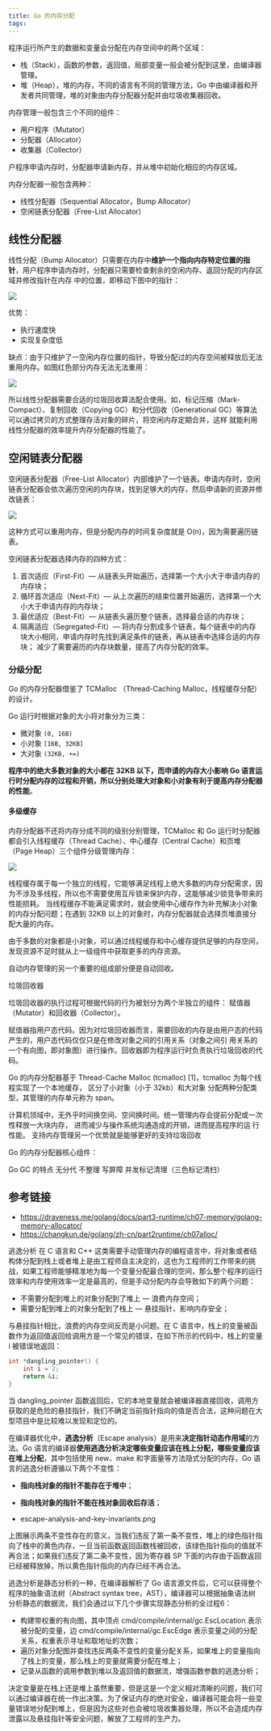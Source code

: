 ```yaml
---
title: Go 的内存分配
tags:
---
```


程序运行所产生的数据和变量会分配在内存空间中的两个区域：

- 栈（Stack），函数的参数，返回值，局部变量一般会被分配到这里，由编译器管理。
- 堆（Heap），堆的内存，不同的语言有不同的管理方法，Go 中由编译器和开发者共同管理，堆的对象由内存分配器分配并由垃圾收集器回收。

内存管理一般包含三个不同的组件：

- 用户程序（Mutator）
- 分配器（Allocator）
- 收集器（Collector）

户程序申请内存时，分配器申请新内存，并从堆中初始化相应的内存区域。

内存分配器一般包含两种：

- 线性分配器（Sequential Allocator，Bump Allocator）
- 空闲链表分配器（Free-List Allocator）

## 线性分配器

线性分配（Bump Allocator）只需要在内存中**维护一个指向内存特定位置的指针**，用户程序申请内存时，分配器只需要检查剩余的空闲内存、返回分配的内存区域并修改指针在内存
中的位置，即移动下图中的指针：

![](../images/go-gc/linear-allocation.jpg)

优势：

- 执行速度快
- 实现复杂度低

缺点：由于只维护了一空闲内存位置的指针，导致分配过的内存空间被释放后无法重用内存。如图红色部分内存无法无法重用：

![](../images/go-gc/linear-allocation2.jpg)

所以线性分配器需要合适的垃圾回收算法配合使用。如，标记压缩（Mark-Compact）、复制回收（Copying GC）和分代回收（Generational GC）等算法可以通过拷贝的方式整理存活对象的碎片，将空闲内存定期合并，这样
就能利用线性分配器的效率提升内存分配器的性能了。

## 空闲链表分配器

空闲链表分配器（Free-List Allocator）内部维护了一个链表。申请内存时，空闲链表分配器会依次遍历空闲的内存块，找到足够大的内存，然后申请新的资源并修改链表：

![](../images/go-gc/free-list-alloctions.png)

这种方式可以重用内存，但是分配内存的时间复杂度就是 O(n)，因为需要遍历链表。

空闲链表分配器选择内存的四种方式：

1. 首次适应（First-Fit）— 从链表头开始遍历，选择第一个大小大于申请内存的内存块；
2. 循环首次适应（Next-Fit）— 从上次遍历的结束位置开始遍历，选择第一个大小大于申请内存的内存块；
3. 最优适应（Best-Fit）— 从链表头遍历整个链表，选择最合适的内存块；
4. 隔离适应（Segregated-Fit）— 将内存分割成多个链表，每个链表中的内存块大小相同，申请内存时先找到满足条件的链表，再从链表中选择合适的内存块；
减少了需要遍历的内存块数量，提高了内存分配的效率。

### 分级分配

Go 的内存分配器借鉴了 TCMalloc （Thread-Caching Malloc，线程缓存分配） 的设计。

Go 运行时根据对象的大小将对象分为三类：

- 微对象 `(0, 16B)`
- 小对象 `[16B, 32KB]`
- 大对象 `(32KB, +∞)`

**程序中的绝大多数对象的大小都在 32KB 以下，而申请的内存大小影响 Go 语言运行时分配内存的过程和开销，所以分别处理大对象和小对象有利于提高内存分配器的性能**。

#### 多级缓存

内存分配器不还将内存分成不同的级别分别管理，TCMalloc 和 Go 运行时分配器都会引入线程缓存（Thread Cache）、中心缓存（Central Cache）和页堆（Page Heap）三个组件分级管理内存：

![](../images/go-gc/multi-level.png)

线程缓存属于每一个独立的线程，它能够满足线程上绝大多数的内存分配需求，因为不涉及多线程，所以也不需要使用互斥锁来保护内存，这能够减少锁竞争带来的性能损耗。
当线程缓存不能满足需求时，就会使用中心缓存作为补充解决小对象的内存分配问题；在遇到 32KB 以上的对象时，内存分配器就会选择页堆直接分配大量的内存。

由于多数的对象都是小对象，可以通过线程缓存和中心缓存提供足够的内存空间，发现资源不足时就从上一级组件中获取更多的内存资源。

自动内存管理的另一个重要的组成部分便是自动回收。

垃圾回收器

垃圾回收器的执行过程可根据代码的行为被划分为两个半独立的组件： 赋值器（Mutator）和回收器（Collector）。

赋值器指用户态代码。因为对垃圾回收器而言，需要回收的内存是由用户态的代码产生的，用户态代码仅仅只是在修改对象之间的引用关系（对象之间引
用关系的一个有向图，即对象图）进行操作。回收器即为程序运行时负责执行垃圾回收的代码。

Go 的内存分配器基于 Thread-Cache Malloc (tcmalloc) [1]，tcmalloc 为每个线程实现了一个本地缓存， 区分了小对象（小于 32kb）和大对象
分配两种分配类型，其管理的内存单元称为 span。

计算机领域中，无外乎时间换空间、空间换时间。统一管理内存会提前分配或一次性释放一大块内存， 进而减少与操作系统沟通造成的开销，进而提高程序的运
行性能。 支持内存管理另一个优势就是能够更好的支持垃圾回收

Go 的内存分配器核心组件：

Go GC 的特点 无分代 不整理 写屏障 并发标记清理（三色标记清扫）

## 参考链接

- <https://draveness.me/golang/docs/part3-runtime/ch07-memory/golang-memory-allocator/>
- <https://changkun.de/golang/zh-cn/part2runtime/ch07alloc/>

逃逸分析
在 C 语言和 C++ 这类需要手动管理内存的编程语言中，将对象或者结构体分配到栈上或者堆上是由工程师自主决定的，这也为工程师的工作带来的挑战，如果工程师能够精准地为每一个变量分配最合理的空间，那么整个程序的运行效率和内存使用效率一定是最高的，但是手动分配内存会导致如下的两个问题：

- 不需要分配到堆上的对象分配到了堆上 — 浪费内存空间；
- 需要分配到堆上的对象分配到了栈上 — 悬挂指针、影响内存安全；

与悬挂指针相比，浪费的内存空间反而是小问题。在 C 语言中，栈上的变量被函数作为返回值返回给调用方是一个常见的错误，在如下所示的代码中，栈上的变量 i 被错误地返回：

```go
int *dangling_pointer() {
    int i = 2;
    return &i;
}
```

当 dangling_pointer 函数返回后，它的本地变量就会被编译器直接回收，调用方获取的是危险的悬挂指针，我们不确定当前指针指向的值是否合法，这种问题在大型项目中是比较难以发现和定位的。

在编译器优化中，**逃逸分析**（Escape analysis）是用来**决定指针动态作用域**的方法。Go 语言的编译器**使用逃逸分析决定哪些变量应该在栈上分配，哪些变量应该在堆上分配**，其中包括使用 new、make 和字面量等方法隐式分配的内存，Go 语言的逃逸分析遵循以下两个不变性：

- **指向栈对象的指针不能存在于堆中**；
- **指向栈对象的指针不能在栈对象回收后存活**；

- escape-analysis-and-key-invariants.png

上图展示两条不变性存在的意义，当我们违反了第一条不变性，堆上的绿色指针指向了栈中的黄色内存，一旦当前函数返回函数栈被回收，该绿色指针指向的值就不再合法；如果我们违反了第二条不变性，因为寄存器 SP 下面的内存由于函数返回已经被释放掉，所以黄色指针指向的内存已经不再合法。


逃逸分析是静态分析的一种，在编译器解析了 Go 语言源文件后，它可以获得整个程序的抽象语法树（Abstract syntax tree，AST），编译器可以根据抽象语法树分析静态的数据流，我们会通过以下几个步骤实现静态分析的全过程6：

- 构建带权重的有向图，其中顶点 cmd/compile/internal/gc.EscLocation 表示被分配的变量，边 cmd/compile/internal/gc.EscEdge 表示变量之间的分配关系，权重表示寻址和取地址的次数；
- 遍历对象分配图并查找违反两条不变性的变量分配关系，如果堆上的变量指向了栈上的变量，那么栈上的变量就需要分配在堆上；
- 记录从函数的调用参数到堆以及返回值的数据流，增强函数参数的逃逸分析；

决定变量是在栈上还是堆上虽然重要，但是这是一个定义相对清晰的问题，我们可以通过编译器在统一作出决策。为了保证内存的绝对安全，编译器可能会将一些变量错误地分配到堆上，但是因为这些对也会被垃圾收集器处理，所以不会造成内存泄露以及悬挂指针等安全问题，解放了工程师的生产力。
